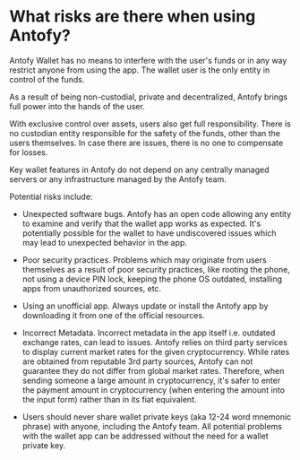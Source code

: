 # What risks are there when using Antofy?

Antofy Wallet has no means to interfere with the user's funds or in any way restrict anyone from using the app. The wallet user is the only entity in control of the funds.

As a result of being non-custodial, private and decentralized, Antofy brings full power into the hands of the user.

With exclusive control over assets, users also get full responsibility. There is no custodian entity responsible for the safety of the funds, other than the users themselves. In case there are issues, there is no one to compensate for losses.

Key wallet features in Antofy do not depend on any centrally managed servers or any infrastructure managed by the Antofy team.

Potential risks include:

- Unexpected software bugs. Antofy has an open code allowing any entity to examine and verify that the wallet app works as expected. It's potentially possible for the wallet to have undiscovered issues which may lead to unexpected behavior in the app.

- Poor security practices. Problems which may originate from users themselves as a result of poor security practices, like rooting the phone, not using a device PIN lock, keeping the phone OS outdated, installing apps from unauthorized sources, etc.

- Using an unofficial app. Always update or install the Antofy app by downloading it from one of the official resources.

- Incorrect Metadata. Incorrect metadata in the app itself i.e. outdated exchange rates, can lead to issues. Antofy relies on third party services to display current market rates for the given cryptocurrency. While rates are obtained from reputable 3rd party sources, Antofy can not guarantee they do not differ from global market rates. Therefore, when sending someone a large amount in cryptocurrency, it's safer to enter the payment amount in cryptocurrency (when entering the amount into the input form) rather than in its fiat equivalent.

- Users should never share wallet private keys (aka 12-24 word mnemonic phrase) with anyone, including the Antofy team. All potential problems with the wallet app can be addressed without the need for a wallet private key.